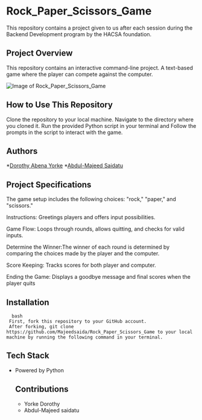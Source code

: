 # Rock_Paper_Scissors_Game
This repository contains a project given to us after each session during the Backend Development program by the HACSA foundation.

## Project Overview
This repository contains an interactive command-line project. A text-based game where the player can compete against the computer.
 
 ![Image of Rock_Paper_Scissors_Game](https://static.vecteezy.com/system/resources/previews/000/690/792/original/rock-paper-scissors-hand-icons-vector.jpg)


## How to Use This Repository
Clone the repository to your local machine.
 Navigate to the directory where you cloned it.
Run the provided Python script in your terminal and
Follow the prompts in the script to interact with the game.


## Authors
*[Dorothy Abena Yorke](https://github.com/dorothyyorke)
*[Abdul-Majeed Saidatu](https://github.com/Majeedsaida)


## Project Specifications
The game setup includes the following choices: "rock," "paper," and "scissors."

Instructions: Greetings players and offers input possibilities.

Game Flow: Loops through rounds, allows quitting, and checks for valid inputs.

Determine the Winner:The winner of each round is determined by comparing the choices made by the player and the computer.

Score Keeping: Tracks scores for both player and computer.

Ending the Game: Displays a goodbye message and final scores when the player quits

## Installation
```
  bash
 First, fork this repository to your GitHub account.
 After forking, git clone https://github.com/Majeedsaida/Rock_Paper_Scissors_Game to your local machine by running the following command in your terminal.
 ```

## Tech Stack
* Powered by Python

  ## Contributions
  * Yorke Dorothy
  * Abdul-Majeed saidatu